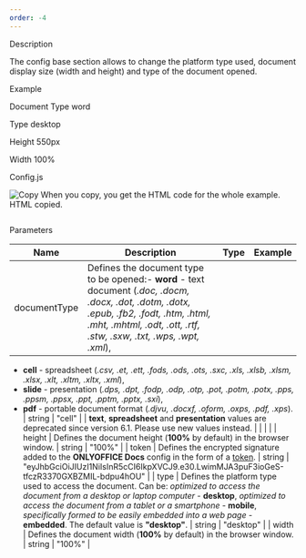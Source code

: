 ```yaml
---
order: -4
---
```


Description

The config base section allows to change the platform type used, document display size (width and height) and type of the document opened.

Example

Document Type word

Type desktop

Height 550px

Width 100%

Config.js

![Copy](/copy-content.svg) When you copy, you get the HTML code for the whole example. HTML copied.

```
```

Parameters

| Name                                                                                                                   | Description                                                                                                                                                                                                                                                                                                                                                                                                                                                                                                                                                       | Type   | Example                                                                                |
| ---------------------------------------------------------------------------------------------------------------------- | ----------------------------------------------------------------------------------------------------------------------------------------------------------------------------------------------------------------------------------------------------------------------------------------------------------------------------------------------------------------------------------------------------------------------------------------------------------------------------------------------------------------------------------------------------------------- | ------ | -------------------------------------------------------------------------------------- |
| documentType                                                                                                           | Defines the document type to be opened:- **word** - text document (*.doc, .docm, .docx, .dot, .dotm, .dotx, .epub, .fb2, .fodt, .htm, .html, .mht, .mhtml, .odt, .ott, .rtf, .stw, .sxw, .txt, .wps, .wpt, .xml*),
- **cell** - spreadsheet (*.csv, .et, .ett, .fods, .ods, .ots, .sxc, .xls, .xlsb, .xlsm, .xlsx, .xlt, .xltm, .xltx, .xml*),
- **slide** - presentation (*.dps, .dpt, .fodp, .odp, .otp, .pot, .potm, .potx, .pps, .ppsm, .ppsx, .ppt, .pptm, .pptx, .sxi*),
- **pdf** - portable document format (*.djvu, .docxf, .oform, .oxps, .pdf, .xps*). | string | "cell"                                                                                 |
| **text**, **spreadsheet** and **presentation** values are deprecated since version 6.1. Please use new values instead. |                                                                                                                                                                                                                                                                                                                                                                                                                                                                                                                                                                   |        |                                                                                        |
| height                                                                                                                 | Defines the document height (**100%** by default) in the browser window.                                                                                                                                                                                                                                                                                                                                                                                                                                                                                          | string | "100%"                                                                                 |
| token                                                                                                                  | Defines the encrypted signature added to the **ONLYOFFICE Docs** config in the form of a [token](/editors/signature/browser#config).                                                                                                                                                                                                                                                                                                                                                                                                                              | string | "eyJhbGciOiJIUzI1NiIsInR5cCI6IkpXVCJ9.e30.LwimMJA3puF3ioGeS-tfczR3370GXBZMIL-bdpu4hOU" |
| type                                                                                                                   | Defines the platform type used to access the document. Can be: *optimized to access the document from a desktop or laptop computer* - **desktop**, *optimized to access the document from a tablet or a smartphone* - **mobile**, *specifically formed to be easily embedded into a web page* - **embedded**. The default value is **"desktop"**.                                                                                                                                                                                                                 | string | "desktop"                                                                              |
| width                                                                                                                  | Defines the document width (**100%** by default) in the browser window.                                                                                                                                                                                                                                                                                                                                                                                                                                                                                           | string | "100%"                                                                                 |
